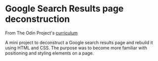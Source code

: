 # Google Search Results page deconstruction
From The Odin Project's [curriculum](http://www.theodinproject.com/courses/web-development-101/lessons/html-css)

A mini project to deconstruct a Google search results page and rebuild it using HTML and CSS. The purpose was to become more familiar with positioning and styling elements on a page.
